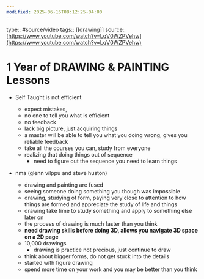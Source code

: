 ```yaml
---
modified: 2025-06-16T08:12:25-04:00
---
```

type:: #source/video 
tags:: [[drawing]]
source:: [https://www.youtube.com/watch?v=LqV0WZPVehw](https://www.youtube.com/watch?v=LqV0WZPVehw)
# 1 Year of DRAWING & PAINTING Lessons

- Self Taught is not efficient
    - expect mistakes,
    - no one to tell you what is efficient
    - no feedback
    - lack big picture, just acquiring things
    - a master will be able to tell you what you doing wrong, gives you reliable feedback
    - take all the courses you can, study from everyone
    - realizing that doing things out of sequence
        - need to figure out the sequence you need to learn things

- nma (glenn vilppu and steve huston)
    - drawing and painting are fused
    - seeing someone doing something you though was impossible
    - drawing, studying of form, paying very close to attention to how things are formed and appreciate the study of life and things
    - drawing take time to study something and apply to something else later on
    - the process of drawing is much faster than you think
    - **need drawing skills before doing 3D, allows you navigate 3D space on a 2D page**
    - 10,000 drawings
        - drawing is practice not precious, just continue to draw
    - think about bigger forms, do not get stuck into the details
    - started with figure drawing
    - spend more time on your work and you may be better than you think